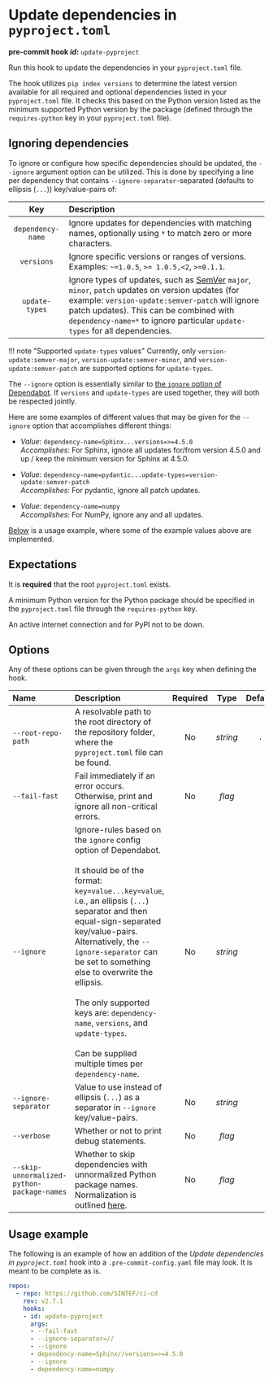 # Update dependencies in `pyproject.toml`

**pre-commit hook _id_:** `update-pyproject`

Run this hook to update the dependencies in your `pyproject.toml` file.

The hook utilizes `pip index versions` to determine the latest version available for all required and optional dependencies listed in your `pyproject.toml` file.
It checks this based on the Python version listed as the minimum supported Python version by the package (defined through the `requires-python` key in your `pyproject.toml` file).

## Ignoring dependencies

To ignore or configure how specific dependencies should be updated, the `--ignore` argument option can be utilized.
This is done by specifying a line per dependency that contains `--ignore-separator`-separated (defaults to ellipsis (`...`)) key/value-pairs of:

| **Key** | **Description** |
|:---:|:--- |
| `dependency-name` | Ignore updates for dependencies with matching names, optionally using `*` to match zero or more characters. |
| `versions` | Ignore specific versions or ranges of versions. Examples: `~=1.0.5`, `>= 1.0.5,<2`, `>=0.1.1`. |
| `update-types` | Ignore types of updates, such as [SemVer](https://semver.org) `major`, `minor`, `patch` updates on version updates (for example: `version-update:semver-patch` will ignore patch updates). This can be combined with `dependency-name=*` to ignore particular `update-types` for all dependencies. |

!!! note "Supported `update-types` values"
    Currently, only `version-update:semver-major`, `version-update:semver-minor`, and `version-update:semver-patch` are supported options for `update-types`.

The `--ignore` option is essentially similar to [the `ignore` option of Dependabot](https://docs.github.com/en/code-security/dependabot/dependabot-version-updates/configuration-options-for-the-dependabot.yml-file#ignore).
If `versions` and `update-types` are used together, they will both be respected jointly.

Here are some examples of different values that may be given for the `--ignore` option that accomplishes different things:

- _Value_: `dependency-name=Sphinx...versions=>=4.5.0`  
  _Accomplishes_: For Sphinx, ignore all updates for/from version 4.5.0 and up / keep the minimum version for Sphinx at 4.5.0.

- _Value_: `dependency-name=pydantic...update-types=version-update:semver-patch`  
  _Accomplishes_: For pydantic, ignore all patch updates.

- _Value_: `dependency-name=numpy`  
  _Accomplishes_: For NumPy, ignore any and all updates.

[Below](#usage-example) is a usage example, where some of the example values above are implemented.

## Expectations

It is **required** that the root `pyproject.toml` exists.

A minimum Python version for the Python package should be specified in the `pyproject.toml` file through the `requires-python` key.

An active internet connection and for PyPI not to be down.

## Options

Any of these options can be given through the `args` key when defining the hook.

| **Name** | **Description** | **Required** | **Type** | **Default** |
|:--- |:--- |:---:|:---:|:---:|
| `--root-repo-path` | A resolvable path to the root directory of the repository folder, where the `pyproject.toml` file can be found. | No | _string_ | `.` |
| `--fail-fast` | Fail immediately if an error occurs. Otherwise, print and ignore all non-critical errors. | No | _flag_ | |
| `--ignore` | Ignore-rules based on the `ignore` config option of Dependabot.</br></br>It should be of the format: `key=value...key=value`, i.e., an ellipsis (`...`) separator and then equal-sign-separated key/value-pairs.</br>Alternatively, the `--ignore-separator` can be set to something else to overwrite the ellipsis.</br></br>The only supported keys are: `dependency-name`, `versions`, and `update-types`.</br></br>Can be supplied multiple times per `dependency-name`. | No | _string_ | |
| `--ignore-separator` | Value to use instead of ellipsis (`...`) as a separator in `--ignore` key/value-pairs. | No | _string_ | |
| `--verbose` | Whether or not to print debug statements. | No | _flag_ | |
| `--skip-unnormalized-python-package-names` | Whether to skip dependencies with unnormalized Python package names. Normalization is outlined [here](https://packaging.python.org/en/latest/specifications/name-normalization). | No | _flag_ | |

## Usage example

The following is an example of how an addition of the _Update dependencies in `pyproject.toml`_ hook into a `.pre-commit-config.yaml` file may look.
It is meant to be complete as is.

```yaml
repos:
  - repo: https://github.com/SINTEF/ci-cd
    rev: v2.7.1
    hooks:
    - id: update-pyproject
      args:
      - --fail-fast
      - --ignore-separator=//
      - --ignore
      - dependency-name=Sphinx//versions=>=4.5.0
      - --ignore
      - dependency-name=numpy
```
